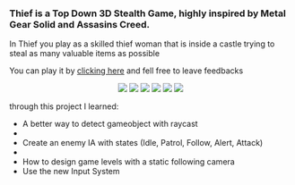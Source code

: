 <h3>Thief is a Top Down 3D Stealth Game, highly inspired by Metal Gear Solid and Assasins Creed.</h3>

<p>In Thief you play as a skilled thief woman that is inside a castle trying to steal as many valuable items as possible</p>
<p>You can play it by <a href="https://paulohdsousa.itch.io/thief" target="_blank">clicking here</a> and fell free to leave feedbacks</p>
<div align="center" valign="top">
  <img src="https://img.itch.zone/aW1hZ2UvMTU3Mzc4OC85MjcyOTk4LnBuZw==/250x600/B2W2lP.png"/>
  <img src="https://img.itch.zone/aW1hZ2UvMTU3Mzc4OC85MjcyOTk5LnBuZw==/250x600/ZCslYu.png"/>
  <img src="https://img.itch.zone/aW1hZ2UvMTU3Mzc4OC85MjQwNTAwLnBuZw==/250x600/bk%2FmYq.png"/>
  <img src="https://img.itch.zone/aW1hZ2UvMTU3Mzc4OC85MjczMDUxLnBuZw==/250x600/%2Biw4UL.png"/> 
  <img src="https://img.itch.zone/aW1hZ2UvMTU3Mzc4OC85MjQwNDgyLnBuZw==/250x600/GPKunO.png"/>
  <img src="https://img.itch.zone/aW1hZ2UvMTU3Mzc4OC85MjczMDExLnBuZw==/250x600/iX0ITH.png"/>
</div>

<p>through this project I learned:</p>
<ul>
  <li>A better way to detect gameobject with raycast<li>
  <li>Create an enemy IA with states (Idle, Patrol, Follow, Alert, Attack)<li>
  <li>How to design game levels with a static following camera</li>
  <li>Use the new Input System</li>
</ul>
